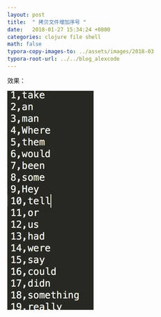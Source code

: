 ```yaml
---
layout: post
title:  " 拷贝文件增加序号 "
date:   2018-01-27 15:34:24 +0800
categories: clojure file shell
math: false
typora-copy-images-to: ../assets/images/2018-03
typora-root-url: ../../blog_alexcode
---
```



<script src="https://gist.github.com/alexwanng/297316c0fac98ca1c7de9c6b1e683d55.js"></script>



效果：

![0039C39E-B58C-4CB8-A5A7-36D4BD456C31](/assets/images/2018-03/0039C39E-B58C-4CB8-A5A7-36D4BD456C31.png)